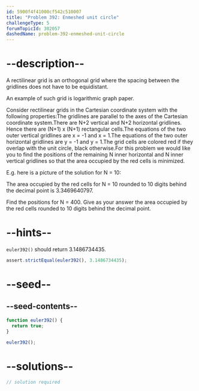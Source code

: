 ```yaml
---
id: 5900f4f41000cf542c510007
title: "Problem 392: Enmeshed unit circle"
challengeType: 5
forumTopicId: 302057
dashedName: problem-392-enmeshed-unit-circle
---
```


# --description--

A rectilinear grid is an orthogonal grid where the spacing between the gridlines does not have to be equidistant.

An example of such grid is logarithmic graph paper.

Consider rectilinear grids in the Cartesian coordinate system with the following properties:The gridlines are parallel to the axes of the Cartesian coordinate system.There are N+2 vertical and N+2 horizontal gridlines. Hence there are (N+1) x (N+1) rectangular cells.The equations of the two outer vertical gridlines are x = -1 and x = 1.The equations of the two outer horizontal gridlines are y = -1 and y = 1.The grid cells are colored red if they overlap with the unit circle, black otherwise.For this problem we would like you to find the positions of the remaining N inner horizontal and N inner vertical gridlines so that the area occupied by the red cells is minimized.

E.g. here is a picture of the solution for N = 10:

The area occupied by the red cells for N = 10 rounded to 10 digits behind the decimal point is 3.3469640797.

Find the positions for N = 400. Give as your answer the area occupied by the red cells rounded to 10 digits behind the decimal point.

# --hints--

`euler392()` should return 3.1486734435.

```js
assert.strictEqual(euler392(), 3.1486734435);
```

# --seed--

## --seed-contents--

```js
function euler392() {
  return true;
}

euler392();
```

# --solutions--

```js
// solution required
```
